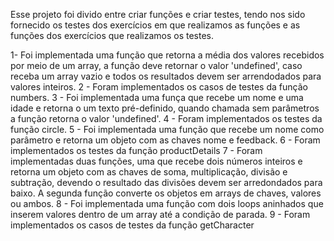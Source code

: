Esse projeto foi divido entre criar funções e criar testes, tendo nos sido fornecido os testes dos exercícios em que realizamos as funções e as funções dos exercícios que realizamos os testes.

1- Foi implementada uma função que retorna a média dos valores recebidos por meio de um array, a função deve retornar o valor 'undefined', caso receba um array vazio e todos os resultados devem ser arrendodados para valores inteiros.
2 - Foram implementados os casos de testes da função numbers.
3 - Foi implementada uma funça que recebe um nome e uma idade e retorna o um texto pré-definido, quando chamada sem parâmetros a função retorna o valor 'undefined'.
4 - Foram implementados os testes da função circle.
5 - Foi implementada uma função que recebe um nome como parâmetro e retorna um objeto com as chaves nome e feedback.
6 - Foram implementados os testes da função productDetails
7 - Foram implementadas duas funções, uma que recebe dois números inteiros e retorna um objeto com as chaves de soma, multiplicação, divisão e subtração, devendo o resultado das divisões devem ser arredondados para baixo. A segunda função converte os objetos em arrays de chaves, valores ou ambos.
8 - Foi implementada uma função com dois loops aninhados que inserem valores dentro de um array até a condição de parada.
9 - Foram implementados os casos de testes da função getCharacter